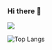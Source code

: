 ### Hi there 👋

![](https://komarev.com/ghpvc/?username=fiskryeziu&color=blue)


![Top Langs](https://github-readme-stats.vercel.app/api/top-langs/?username=fiskryeziu&layout=compact)
